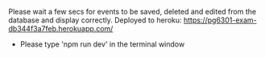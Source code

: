 Please wait a few secs for events to be saved, deleted and edited from the database and display correctly. 
Deployed to heroku: https://pg6301-exam-db344f3a7feb.herokuapp.com/ 
 - Please type 'npm run dev' in the terminal window
